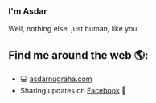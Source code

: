 ### I'm Asdar

Well, nothing else, just human, like you. 

<!-- - 💻 https://asdarnugraha.com -->

## Find me around the web 🌎:
- 💻 <a href="https://asdarnugraha.com/">asdarnugraha.com</a>
- Sharing updates on <a href="https://facebook.com/in/4SD4R/">Facebook</a> 💼
